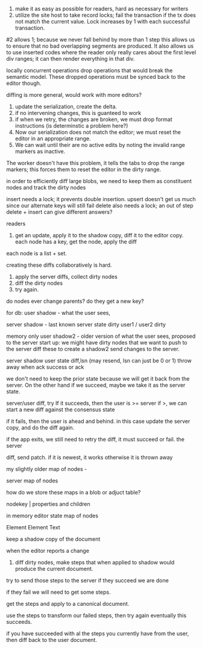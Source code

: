 1. make it as easy as possible for readers, hard as necessary for writers
2. utilize the site host to take record locks; fail the transaction if the tx does  not match the current value. Lock increases by 1 with each successful transaction.

#2 allows 1; because we never fall behind by more than 1 step this allows us to ensure that no bad overlapping segments are produced. It also allows us to use inserted codes where the reader only really cares about the first level div ranges; it can then render everything in that div.

locally concurrent operations drop operations that would break the semantic model. These dropped operations must be synced back to the editor though. 

diffing is more general, would work with more editors?
1. update the serialization, create the delta.
2. if no intervening changes, this is guanteed to work
3. if when we retry, the changes are broken, we must drop format instructions (is determinstic a problem here?)
4. Now our serialization does not match the editor; we must reset the editor in an appropriate range.
5. We can wait until their are no active edits by noting the invalid range markers as inactive. 

The worker doesn't have this problem, it tells the tabs to drop the range markers; this forces them to reset the editor in the dirty range.


in order to efficiently diff large blobs, we need to keep them as constituent nodes and track the dirty nodes


insert needs a lock; it prevents double insertion. upsert doesn't get us much since our alternate keys will still fail
delete also needs a lock; an out of step delete + insert can give different answers?


readers 
1. get an update, apply it to the shadow copy, diff it to the editor copy. each node has a key, get the node, apply the diff

each node is a list + set.

creating these diffs collaboratively is hard.

1. apply the server diffs, collect dirty nodes
2. diff the dirty nodes
3. try again.

do nodes ever change parents? do they get a new key?

for db:
  user shadow - what the user sees, 

  server shadow - last known server state
   dirty user1 / user2
   dirty 

   memory only
      user shadow2 - older version of what the user sees, proposed to the server
  start up:
     we might have dirty nodes that we want to push to the server
     diff these to create a shadow2
     send changes to the server. 

  server shadow
  user state
    diff,lsn (may resend, lsn can just be 0 or 1)
    throw away when ack success or ack

  we don't need to keep the prior state because we will get it back from the server. On the other hand if we succeed, maybe we take it as the server state.

  server/user
  diff, try 
  If it succeeds, then the user is >= server
  if >, we can start a new diff against the consensus state

 if it fails, then the user is ahead and behind. in this case update the server copy, and do the diff again.

 if the app exits, we still need to retry the diff, it must succeed or fail. the server






  diff, send patch. if it is newest, it works otherwise it is thrown away



  my slightly older map of nodes - 
 
  server map of nodes

  how do we store these maps in a blob or adjuct table?

  nodekey | properties and children

  
in memory
  editor state map of nodes


Element
   Element
     Text
   


keep a shadow copy of the document

when the editor reports a change
1. diff dirty nodes, make steps that when applied to shadow would produce the current document.

try to send those steps to the server
if they succeed we are done

if they fail we will need to get some steps.

get the steps and apply to a canonical document.

use the steps to transform our failed steps, then try again
eventually this succeeds. 

if you have succeeded with al the steps you currently have from the user, then diff back to the user document.